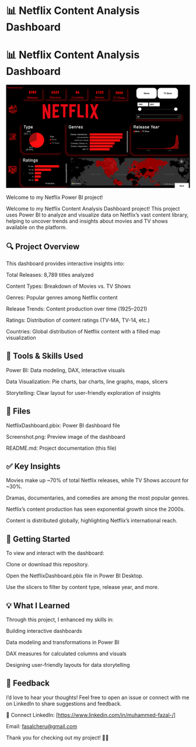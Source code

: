 
# 📊 Netflix Content Analysis Dashboard
# 📊 Netflix Content Analysis Dashboard

![Netflix Dashboard](https://github.com/muhammed-fazal/Netflix_Data_Analysis/raw/main/Screenshot%202025-06-28%20224737.png)

Welcome to my Netflix Power BI project!

Welcome to my Netflix Content Analysis Dashboard project!
This project uses Power BI to analyze and visualize data on Netflix’s vast content library, helping to uncover trends and insights about movies and TV shows available on the platform.

## 🔍 Project Overview
This dashboard provides interactive insights into:

Total Releases: 8,789 titles analyzed

Content Types: Breakdown of Movies vs. TV Shows

Genres: Popular genres among Netflix content

Release Trends: Content production over time (1925–2021)

Ratings: Distribution of content ratings (TV-MA, TV-14, etc.)

Countries: Global distribution of Netflix content with a filled map visualization

## 🧰 Tools & Skills Used
Power BI: Data modeling, DAX, interactive visuals

Data Visualization: Pie charts, bar charts, line graphs, maps, slicers

Storytelling: Clear layout for user-friendly exploration of insights

## 📂 Files
NetflixDashboard.pbix: Power BI dashboard file

Screenshot.png: Preview image of the dashboard

README.md: Project documentation (this file)

## ✅ Key Insights
Movies make up ~70% of total Netflix releases, while TV Shows account for ~30%.

Dramas, documentaries, and comedies are among the most popular genres.

Netflix’s content production has seen exponential growth since the 2000s.

Content is distributed globally, highlighting Netflix’s international reach.

## 🚀 Getting Started
To view and interact with the dashboard:

Clone or download this repository.

Open the NetflixDashboard.pbix file in Power BI Desktop.

Use the slicers to filter by content type, release year, and more.

## 💡 What I Learned
Through this project, I enhanced my skills in:

Building interactive dashboards

Data modeling and transformations in Power BI

DAX measures for calculated columns and visuals

Designing user-friendly layouts for data storytelling

## 📣 Feedback
I’d love to hear your thoughts!
Feel free to open an issue or connect with me on LinkedIn to share suggestions and feedback.

📎 Connect
LinkedIn: [https://www.linkedin.com/in/muhammed-fazal-/]

Email: fasalcheru@gmail.com

Thank you for checking out my project! 🚀✨

